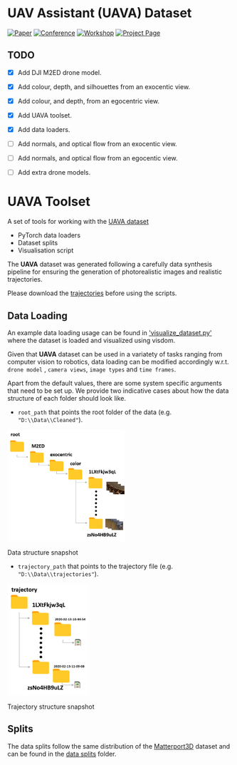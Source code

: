 # **UAV Assistant (UAVA) Dataset**

[![Paper](http://img.shields.io/badge/DronePose-arxiv.2008.08823-critical.svg?style=plastic)](https://arxiv.org/abs/2008.08823)
[![Conference](http://img.shields.io/badge/ECCV-2020-blue.svg?style=plastic)](https://eccv2020.eu/)
[![Workshop](http://img.shields.io/badge/R6D-2020-darkblue.svg?style=plastic)](http://cmp.felk.cvut.cz/sixd/workshop_2020/)
[![Project Page](http://img.shields.io/badge/Project-Page-blueviolet.svg?style=plastic)](https://vcl3d.github.io/UAVA/)

## TODO
- [x] Add DJI M2ED drone model.
- [x] Add colour, depth, and silhouettes from an exocentic view.
- [x] Add colour, and depth, from an egocentric view.
- [x] Add UAVA toolset.
- [x] Add data loaders.
- [ ] Add normals, and optical flow from an exocentic view.
- [ ] Add normals, and optical flow from an egocentic view.
- [ ] Add extra drone models.


# UAVA Toolset
A set of tools for working with the [UAVA dataset](https://vcl3d.github.io/UAVA/)
  - PyTorch data loaders
  - Dataset splits
  - Visualisation script

The **UAVA** dataset was generated following a carefully data synthesis pipeline for ensuring the generation of photorealistic images and realistic trajectories.

Please download the [trajectories](https://vcl3d.github.io/UAVA/trajectories/trajectories.zip) before using the scripts.
 

## Data Loading
An example data loading usage can be found in ['visualize_dataset.py'](./visualize_dataset.py) where the dataset is loaded and visualized using visdom.

Given that **UAVA** dataset can be used in a variatety of tasks ranging from computer vision to robotics, data loading can be modified accordingly w.r.t. `drone model` , `camera views`, `image types` and `time frames`.

Apart from the default values, there are some system specific arguments that need to be set up. We provide two indicative cases about how the data structure of each folder should look like. 

- `root_path` that points the root folder of the data (e.g. `"D:\\Data\\Cleaned"`).

<span class="img_container left" style="display: block;">
    <p align="left">
    <img alt="Data structure" height=250 src="images/data_structure.png" style="display:block; margin-right: auto;" title="caption" />
    <br />
    <span class="img_caption" style="display: block; text-align: left;">Data structure snapshot</span>
    </p>
</span>

- `trajectory_path` that points to the trajectory file (e.g. `"D:\\Data\\trajectories"`).

<span class="img_container left" style="display: block;">
    <p align="left">
    <img alt="Trajectory structure" height=250 src="images/trajectory_structure.png" style="display:block; margin-right: auto;" title="caption" />
    <br />
    <span class="img_caption" style="display: block; text-align: left;">Trajectory structure snapshot</span>
    </p>
</span>



## Splits
The data splits follow the same distribution of the [Matterport3D](https://niessner.github.io/Matterport/) dataset and can be found in the [data splits](data%20splits) folder. 
